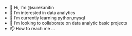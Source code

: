 - 👋 Hi, I’m @surekanitin
- 👀 I’m interested in data analytics
- 🌱 I’m currently learning python,mysql
- 💞️ I’m looking to collaborate on data analytic basic projects
- 📫 How to reach me ...

<!---
surekanitin/surekanitin is a ✨ special ✨ repository because its `README.md` (this file) appears on your GitHub profile.
You can click the Preview link to take a look at your changes.
--->

